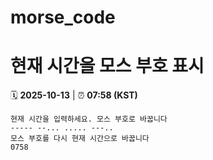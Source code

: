 # morse_code
# 현재 시간을 모스 부호 표시
<!-- MORSE_TIME_START -->
🗓️ **2025-10-13** | ⏰ **07:58 (KST)**

```
현재 시간을 입력하세요. 모스 부호로 바꿉니다
----- --... ..... ---..
모스 부호를 다시 현재 시간으로 바꿉니다
0758
```
<!-- MORSE_TIME_END -->
